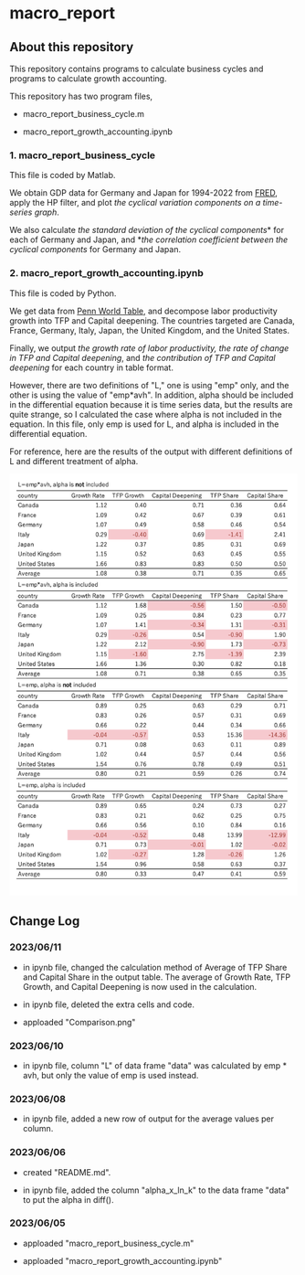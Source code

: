 # macro_report

## About this repository
This repository contains programs to calculate business cycles and programs to calculate growth accounting.

This repository has two program files,

  - macro_report_business_cycle.m

  - macro_report_growth_accounting.ipynb

### 1. macro_report_business_cycle
This file is coded by Matlab.

We obtain GDP data for Germany and Japan for 1994-2022 from [FRED](https://fred.stlouisfed.org), apply the HP filter, and plot *the cyclical variation components on a time-series graph*.

We also calculate *the standard deviation of the cyclical components** for each of Germany and Japan, and **the correlation coefficient between the cyclical components* for Germany and Japan.


### 2. macro_report_growth_accounting.ipynb
This file is coded by Python.

We get data from [Penn World Table](https://www.rug.nl/ggdc/productivity/pwt/?lang=en), and decompose labor productivity growth into TFP and Capital deepening. The countries targeted are Canada, France, Germany, Italy, Japan, the United Kingdom, and the United States.

Finally, we output *the growth rate of labor productivity, the rate of change in TFP and Capital deepening*, and *the contribution of TFP and Capital deepening* for each country in table format.

However, there are two definitions of "L," one is using "emp" only, and the other is using the value of "emp*avh". In addition, alpha should be included in the differential equation because it is time series data, but the results are quite strange, so I calculated the case where alpha is not included in the equation.
In this file, only emp is used for L, and alpha is included in the differential equation.

For reference, here are the results of the output with different definitions of L and different treatment of alpha.

![Output results for different definitions of L and different treatment of alpha](https://github.com/wtrhamada/macro_repo/blob/610854ceb2dfa12058406b74eb0c16fc2534615a/Comparison.png)

## Change Log

### 2023/06/11
- in ipynb file, changed the calculation method of Average of TFP Share and Capital Share in the output table. The average of Growth Rate, TFP Growth, and Capital Deepening is now used in the calculation.

- in ipynb file, deleted the extra cells and code.

- apploaded "Comparison.png"

### 2023/06/10
- in ipynb file, column "L" of data frame "data" was calculated by emp * avh, but only the value of emp is used instead.

### 2023/06/08
- in ipynb file, added a new row of output for the average values per column.

### 2023/06/06
- created "README.md".

- in ipynb file, added the column "alpha_x_ln_k" to the data frame "data" to put the alpha in diff().

### 2023/06/05
- apploaded "macro_report_business_cycle.m"

- apploaded "macro_report_growth_accounting.ipynb"

